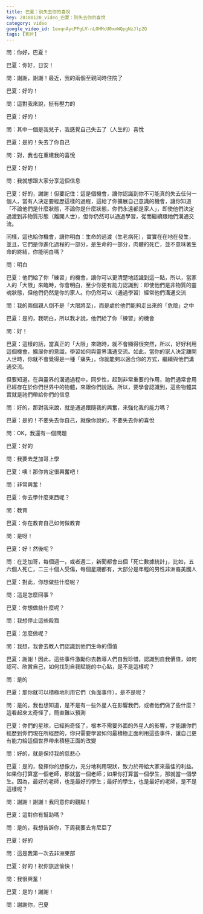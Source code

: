 ```yaml
---
title: 巴夏：別失去你的喜悅
key: 20180120_video_巴夏：別失去你的喜悅
category: video
google_video_id: 1eoqnAycPPgLV-nLOHMcU0xmWQpgNzJlp2Q
tags: [影片]
---
```


問：你好，巴夏！

巴夏：你好，日安！

問：謝謝，謝謝！最近，我的兩個至親同時住院了

巴夏：好的！

問：這對我來說，挺有壓力的

巴夏：好的！

問：其中一個是我兒子，我感覺自己失去了（人生的）喜悅

巴夏：是的！失去了你自己

問：對，我也在重建我的喜悅

巴夏：好的！

問：我就想跟大家分享這個信息

巴夏：好的，謝謝！但要記住：這是個機會，讓你認識到你不可能真的失去任何一個人，當有人決定要經歷這樣的過程，這給了你擴展自己意識的機會，讓你知道「不論他們是什麼狀態，不論你是什麼狀態，你們永遠都是家人」，即使他們決定過渡到非物質形態（離開人世），但你仍然可以通過學習，從而繼續跟祂們溝通交流。

同樣，這也給你機會，讓你明白：生命的過渡（生老病死），實實在在地在發生，並且，它們是你進化過程的一部分，是生命的一部分，肉體的死亡，並不意味著生命的終結，你能明白嗎？

問：明白

巴夏：他們給了你「練習」的機會，讓你可以更清楚地認識到這一點，所以，當家人的「大限」來臨時，你會明白，至少你更有能力認識到：即使他們是非物質的靈魂狀態，但他們仍然是你的家人。你仍然可以（通過學習）經常他們溝通交流

問：我的兩個親人倒不是「大限將至」，而是處於他們能夠走出來的「危險」之中

巴夏：是的，我明白，所以我才說，他們給了你「練習」的機會

問：好！

巴夏：這樣的話，當真正的「大限」來臨時，就不會顯得很突然，所以，好好利用這個機會，擴展你的意識，學習如何與靈界溝通交流。如此，當你的家人決定離開人世時，你就不會覺得是一種「痛失」，你就能夠以適合你的方式，繼續與他們溝通交流。

但要知道，在與靈界的溝通過程中，同步性，起到非常重要的作用，祂們通常會用已經存在於你們世界中的物體，來跟你們說話。所以，要學會認識到，這些物體其實就是祂們帶給你們的信息

問：好的，那對我來說，就是通過跟隨我的興奮，來強化我的能力嗎？

巴夏：是的！不要失去你自己，就像你說的，不要失去你的喜悅

問：OK，我還有一個問題

巴夏：好的

問：我要去芝加哥上學

巴夏：噢！那你肯定很興奮吧！

問：非常興奮！

巴夏：你去學什麼東西呢？

問：教育

巴夏：你在教育自己如何做教育

問：是呀！

巴夏：好！然後呢？

問：在芝加哥，每個週一，或者週二，新聞都會出個「死亡數據統計」，比如，五六個人死亡，二三十個人受傷，每個星期都有，大部分是年輕的男性非洲裔美國人

巴夏：對此，你想做些什麼呢？

問：這是怎麼回事？

巴夏：你想做些什麼呢？

問：我想停止這些殺戮

巴夏：怎麼做呢？

問：我想，我會去教人們認識到他們生命的價值

巴夏：謝謝！因此，這些事件激勵你去教導人們自我珍惜，認識到自我價值，如何認可、欣賞自己，如何找到自我賦能的中心點，是不是這樣呢？

問：是的

巴夏：那你就可以積極地利用它們（負面事件），是不是呢？

問：是的。我也想知道，是不是有一些外星人在影響我們，或者他們做了些什麼？這看起來太奇怪了，簡直難以預測

巴夏：你們的星球，已經夠奇怪了，根本不需要外面的外星人的影響，才能讓你們經歷到你們現在所經歷的，你只需要學習如何最積極正面利用這些事件，讓自己更有能力給這個世界帶來積極正面的改變

問：好的，就是保持我的慈悲心

巴夏：是的，發揮你的想像力，充分地利用現狀，致力於帶給大家來最佳的利益。如果你打算當一個老師，那就當一個老師；如果你打算當一個學生，那就當一個學生。因為，最好的老師，也是最好的學生；最好的學生，也是最好的老師，是不是這樣呢？

問：謝謝！謝謝！我同意你的觀點！

巴夏：這對你有幫助嗎？

問：是的，我想告訴你，下周我要去肯尼亞了

巴夏：好的

問：這是我第一次去非洲東部

巴夏：好的！祝你旅途愉快！

問：我很興奮！

巴夏：是的！謝謝！

問：謝謝你，巴夏
